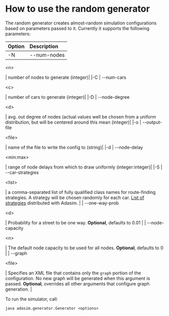 # How to use the random generator #

The random generator creates almost-random simulation configurations based on parameters passed to it.
Currently it supports the following parameters:

|**Option**|Description|
|:---------|:----------|
|-N | --num-nodes 

&lt;n&gt;

 | number of nodes to generate (integer)|
|-C | --num-cars 

&lt;c&gt;

| number of cars to generate (integer)|
|-D | --node-degree 

&lt;d&gt;

| avg. out degree of nodes (actual values well be chosen from a uniform distribution, but will be centered around this mean (integer)|
|-o | --output-file 

&lt;file&gt;

| name of the file to write the config to (string)|
|-d | --node-delay 

&lt;min:max&gt;

| range of node delays from which to draw uniformly (integer:integer)|
|-S | --car-strategies 

&lt;list&gt;

| a comma-separated list of fully qualified class names for route-finding strategies. A strategy will be chosen randomly for each car. [List of strategies](Strategies.md) distributed with Adasim. |
| --one-way-prob 

&lt;d&gt;

| Probability for a street to be one way. **Optional**, defaults to 0.01 |
| --node-capacity 

&lt;n&gt;

| The default node capacity to be used for all nodes. **Optional**, defaults to 0 |
| --graph 

&lt;file&gt;

 | Specifies an XML file that contains only the `graph` portion of the configuration. No new graph will be generated when this argument is passed. **Optional**, overrides all other arguments that configure graph generation. |


To run the simulator, call:
```
java adasim.generator.Generator <options>
```